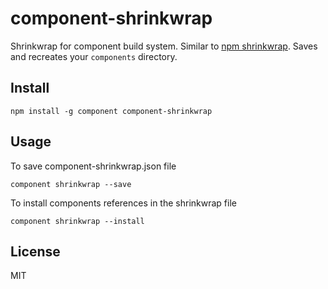 # component-shrinkwrap


Shrinkwrap for component build system. Similar to [npm shrinkwrap][].
Saves and recreates your `components` directory.


## Install

    npm install -g component component-shrinkwrap

## Usage

To save component-shrinkwrap.json file

    component shrinkwrap --save


To install components references in the shrinkwrap file

    component shrinkwrap --install


## License

MIT

[npm shrinkwrap]: https://npmjs.org/doc/shrinkwrap.html
